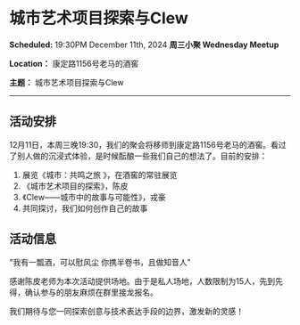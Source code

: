# 城市艺术项目探索与Clew

**Scheduled:** 19:30PM December 11th, 2024
**周三小聚 Wednesday Meetup**

**Location：** 康定路1156号老马的酒窖

**主题：** 城市艺术项目探索与Clew

---

## 活动安排

12月11日，本周三晚19:30，我们的聚会将移师到康定路1156号老马的酒窖。看过了别人做的沉浸式体验，是时候酝酿一些我们自己的想法了。目前的安排：

1. 展览《城市：共鸣之旅 》，在酒窖的常驻展览
2. 《城市艺术项目的探索》，陈皮
3. 《Clew——城市中的故事与可能性》，戎豪
4. 共同探讨，我们如何创作自己的故事

## 活动信息

"我有一瓢酒，可以慰风尘
你携半卷书，且做知音人"

感谢陈皮老师为本次活动提供场地。由于是私人场地，人数限制为15人，先到先得，确认参与的朋友麻烦在群里接龙报名。

我们期待与您一同探索创意与技术表达手段的边界，激发新的灵感！
